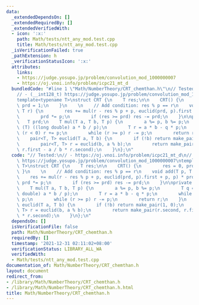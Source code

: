 ```yaml
---
data:
  _extendedDependsOn: []
  _extendedRequiredBy: []
  _extendedVerifiedWith:
  - icon: ':x:'
    path: Math/tests/ntt_any_mod.test.cpp
    title: Math/tests/ntt_any_mod.test.cpp
  _isVerificationFailed: true
  _pathExtension: h
  _verificationStatusIcon: ':x:'
  attributes:
    links:
    - https://judge.yosupo.jp/problem/convolution_mod_1000000007
    - https://oj.vnoi.info/problem/icpc21_mt_d
  bundledCode: "#line 1 \"Math/NumberTheory/CRT_chemthan.h\"\n// Tested:\n// - https://oj.vnoi.info/problem/icpc21_mt_d\n\
    // - (__int128_t) https://judge.yosupo.jp/problem/convolution_mod_1000000007\n\
    template<typename T>\nstruct CRT {\n    T res;\n\n    CRT() {\n        res = 0,\
    \ prd = 1;\n    }\n    \n    // Add condition: res % p == r\n    void add(T p,\
    \ T r) {\n        res += mul(r - res % p + p, euclid(prd, p).first + p, p) * prd;\n\
    \        prd *= p;\n        if (res >= prd) res -= prd;\n    }\n\nprivate:\n \
    \   T prd;\n    T mul(T a, T b, T p) {\n        a %= p, b %= p;\n        T q =\
    \ (T) ((long double) a * b / p);\n        T r = a * b - q * p;\n        while\
    \ (r < 0) r += p;\n        while (r >= p) r -= p;\n        return r;\n    }\n\
    \    pair<T, T> euclid(T a, T b) {\n        if (!b) return make_pair(1, 0);\n\
    \        pair<T, T> r = euclid(b, a % b);\n        return make_pair(r.second,\
    \ r.first - a / b * r.second);\n    }\n};\n"
  code: "// Tested:\n// - https://oj.vnoi.info/problem/icpc21_mt_d\n// - (__int128_t)\
    \ https://judge.yosupo.jp/problem/convolution_mod_1000000007\ntemplate<typename\
    \ T>\nstruct CRT {\n    T res;\n\n    CRT() {\n        res = 0, prd = 1;\n   \
    \ }\n    \n    // Add condition: res % p == r\n    void add(T p, T r) {\n    \
    \    res += mul(r - res % p + p, euclid(prd, p).first + p, p) * prd;\n       \
    \ prd *= p;\n        if (res >= prd) res -= prd;\n    }\n\nprivate:\n    T prd;\n\
    \    T mul(T a, T b, T p) {\n        a %= p, b %= p;\n        T q = (T) ((long\
    \ double) a * b / p);\n        T r = a * b - q * p;\n        while (r < 0) r +=\
    \ p;\n        while (r >= p) r -= p;\n        return r;\n    }\n    pair<T, T>\
    \ euclid(T a, T b) {\n        if (!b) return make_pair(1, 0);\n        pair<T,\
    \ T> r = euclid(b, a % b);\n        return make_pair(r.second, r.first - a / b\
    \ * r.second);\n    }\n};\n"
  dependsOn: []
  isVerificationFile: false
  path: Math/NumberTheory/CRT_chemthan.h
  requiredBy: []
  timestamp: '2021-12-31 02:11:02+08:00'
  verificationStatus: LIBRARY_ALL_WA
  verifiedWith:
  - Math/tests/ntt_any_mod.test.cpp
documentation_of: Math/NumberTheory/CRT_chemthan.h
layout: document
redirect_from:
- /library/Math/NumberTheory/CRT_chemthan.h
- /library/Math/NumberTheory/CRT_chemthan.h.html
title: Math/NumberTheory/CRT_chemthan.h
---
```

